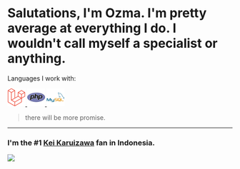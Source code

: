 # Salutations, I'm Ozma. I'm pretty average at everything I do. I wouldn't call myself a specialist or anything.

Languages I work with:


<p align="left">
  <a href="https://laravel.com" target="_blank" rel="noreferrer">
    <img src="https://raw.githubusercontent.com/devicons/devicon/refs/heads/master/icons/laravel/laravel-original.svg" alt="laravel" width="40" height="40"/>
  </a>
  <a href="https://www.php.net" target="_blank" rel="noreferrer">
    <img src="https://raw.githubusercontent.com/devicons/devicon/master/icons/php/php-original.svg" alt="php" width="40" height="40"/>
  </a>
  <a href="https://www.mysql.com/" target="_blank" rel="noreferrer">
    <img src="https://raw.githubusercontent.com/devicons/devicon/master/icons/mysql/mysql-original-wordmark.svg" alt="mysql" width="40" height="40"/>
  </a>
</p>

> there will be more promise.
---

### I'm the #1 [Kei Karuizawa](https://you-zitsu.fandom.com/wiki/Kei_Karuizawa) fan in Indonesia.

<img src="https://kei.moe/assets/images/gallery/LN_Y2_v45/LN_2nd_Vol_4.5-02.jpg" width="720">
